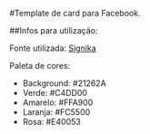 #Template de card para Facebook.

##Infos para utilização:

Fonte utilizada: [Signika](https://www.google.com/fonts/specimen/Signika)

Paleta de cores:
* Background: #21262A
* Verde: #C4DD00
* Amarelo: #FFA900
* Laranja: #FC5500
* Rosa: #E40053
